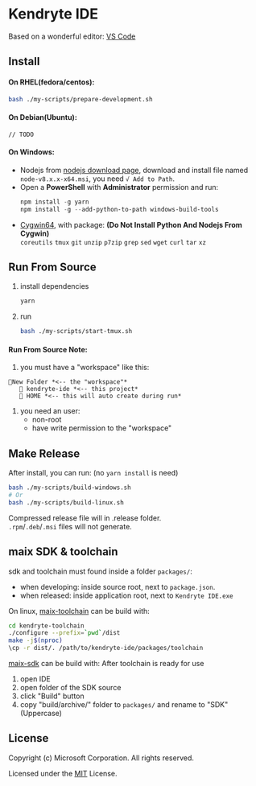 # Kendryte IDE

Based on a wonderful editor: [VS Code](https://code.visualstudio.com) 

## Install
#### On RHEL(fedora/centos): 
```bash
bash ./my-scripts/prepare-development.sh
```
#### On Debian(Ubuntu):
	// TODO
#### On Windows:
* Nodejs from [nodejs download page](https://nodejs.org/dist/latest-v8.x/), download and install file named `node-v8.x.x-x64.msi`, you need `√ Add to Path`.
* Open a **PowerShell** with **Administrator** permission and run:
	```powershell
	npm install -g yarn
	npm install -g --add-python-to-path windows-build-tools
	```
* [Cygwin64](https://cygwin.com/install.html), with package: **(Do Not Install Python And Nodejs From Cygwin)**    
 `coreutils`
 `tmux`
 `git`
 `unzip`
 `p7zip`
 `grep`
 `sed` 
 `wget`
 `curl`
 `tar`
 `xz`
 
## Run From Source
1. install dependencies
	```bash
	yarn
	```
1. run
	```bash
	bash ./my-scripts/start-tmux.sh
	```

#### Run From Source Note:
1. you must have a "workspace" like this:
```
📁New Folder *<-- the "workspace"*    
   📁 kendryte-ide *<-- this project*    
   📁 HOME *<-- this will auto create during run*    
```
1. you need an user:
	* non-root
	* have write permission to the "workspace"


## Make Release

After install, you can run: (no `yarn install` is need)

```bash
bash ./my-scripts/build-windows.sh
# Or
bash ./my-scripts/build-linux.sh
```

Compressed release file will in .release folder.    
`.rpm`/`.deb`/`.msi` files will not generate.

## maix SDK & toolchain
sdk and toolchain must found inside a folder `packages/`:
* when developing: inside source root, next to `package.json`.
* when released: inside application root, next to `Kendryte IDE.exe`

On linux, [maix-toolchain](https://github.com/Canaan-Creative/maix-toolchain) can be build with:
```bash
cd kendryte-toolchain
./configure --prefix=`pwd`/dist
make -j$(nproc)
\cp -r dist/. /path/to/kendryte-ide/packages/toolchain
```

[maix-sdk](https://github.com/Canaan-Creative/maix-sdk) can be build with:
After toolchain is ready for use
 1. open IDE
 1. open folder of the SDK source
 1. click "Build" button
 1. copy "build/archive/" folder to `packages/` and rename to "SDK" (Uppercase)

## License

Copyright (c) Microsoft Corporation. All rights reserved.

Licensed under the [MIT](LICENSE.txt) License.
